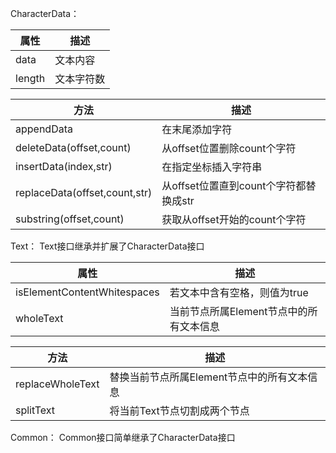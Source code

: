 CharacterData：

| 属性     | 描述    |
| ------ | ----- |
| data   | 文本内容  |
| length | 文本字符数 |

| 方法                            | 描述                         |
| ----------------------------- | -------------------------- |
| appendData                    | 在末尾添加字符                    |
| deleteData(offset,count)      | 从offset位置删除count个字符        |
| insertData(index,str)         | 在指定坐标插入字符串                 |
| replaceData(offset,count,str) | 从offset位置直到count个字符都替换成str |
| substring(offset,count)       | 获取从offset开始的count个字符       |

Text：
Text接口继承并扩展了CharacterData接口

| 属性                          | 描述                      |
| --------------------------- | ----------------------- |
| isElementContentWhitespaces | 若文本中含有空格，则值为true        |
| wholeText                   | 当前节点所属Element节点中的所有文本信息 |

| 方法               | 描述                        |
| ---------------- | ------------------------- |
| replaceWholeText | 替换当前节点所属Element节点中的所有文本信息 |
| splitText        | 将当前Text节点切割成两个节点          |

Common：
Common接口简单继承了CharacterData接口
